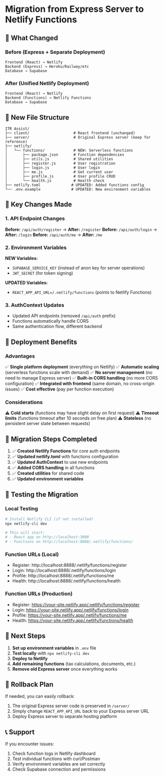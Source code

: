 # Migration from Express Server to Netlify Functions

## 🔄 What Changed

### Before (Express + Separate Deployment)
```
Frontend (React) → Netlify
Backend (Express) → Heroku/Railway/etc
Database → Supabase
```

### After (Unified Netlify Deployment)
```
Frontend (React) → Netlify 
Backend (Functions) → Netlify Functions
Database → Supabase
```

## 📁 New File Structure

```
ITR Assist/
├── client/                    # React frontend (unchanged)
├── server/                    # Original Express server (keep for reference)
├── netlify/
│   └── functions/             # NEW: Serverless functions
│       ├── package.json       # Function dependencies
│       ├── utils.js           # Shared utilities
│       ├── register.js        # User registration
│       ├── login.js           # User login  
│       ├── me.js              # Get current user
│       ├── profile.js         # User profile CRUD
│       └── health.js          # Health check
├── netlify.toml              # UPDATED: Added functions config
└── .env.example              # UPDATED: New environment variables
```

## 🔧 Key Changes Made

### 1. API Endpoint Changes
**Before:** `/api/auth/register` → **After:** `/register`
**Before:** `/api/auth/login` → **After:** `/login` 
**Before:** `/api/auth/me` → **After:** `/me`

### 2. Environment Variables
**NEW Variables:**
- `SUPABASE_SERVICE_KEY` (instead of anon key for server operations)
- `JWT_SECRET` (for token signing)

**UPDATED Variables:**
- `REACT_APP_API_URL=/.netlify/functions` (points to Netlify Functions)

### 3. AuthContext Updates
- Updated API endpoints (removed `/api/auth` prefix)
- Functions automatically handle CORS
- Same authentication flow, different backend

## 🚀 Deployment Benefits

### Advantages
✅ **Single platform deployment** (everything on Netlify)
✅ **Automatic scaling** (serverless functions scale with demand)
✅ **No server management** (no need to manage Express server)
✅ **Built-in CORS handling** (no more CORS configuration)
✅ **Integrated with frontend** (same domain, no cross-origin issues)
✅ **Cost effective** (pay per function execution)

### Considerations
⚠️ **Cold starts** (functions may have slight delay on first request)
⚠️ **Timeout limits** (functions timeout after 10 seconds on free plan)
⚠️ **Stateless** (no persistent server state between requests)

## 🔄 Migration Steps Completed

1. ✅ **Created Netlify Functions** for core auth endpoints
2. ✅ **Updated netlify.toml** with functions configuration  
3. ✅ **Updated AuthContext** to use new endpoints
4. ✅ **Added CORS handling** in all functions
5. ✅ **Created utilities** for shared code
6. ✅ **Updated environment variables**

## 🧪 Testing the Migration

### Local Testing
```bash
# Install Netlify CLI (if not installed)
npx netlify-cli dev

# This will start:
# - React app on http://localhost:3000  
# - Functions on http://localhost:8888/.netlify/functions/
```

### Function URLs (Local)
- Register: http://localhost:8888/.netlify/functions/register
- Login: http://localhost:8888/.netlify/functions/login
- Profile: http://localhost:8888/.netlify/functions/me
- Health: http://localhost:8888/.netlify/functions/health

### Function URLs (Production) 
- Register: https://your-site.netlify.app/.netlify/functions/register
- Login: https://your-site.netlify.app/.netlify/functions/login
- Profile: https://your-site.netlify.app/.netlify/functions/me
- Health: https://your-site.netlify.app/.netlify/functions/health

## 📝 Next Steps

1. **Set up environment variables** in `.env` file
2. **Test locally** with `npx netlify-cli dev`
3. **Deploy to Netlify** 
4. **Add remaining functions** (tax calculations, documents, etc.)
5. **Remove old Express server** once everything works

## 🔄 Rollback Plan

If needed, you can easily rollback:
1. The original Express server code is preserved in `/server/`
2. Simply change `REACT_APP_API_URL` back to your Express server URL
3. Deploy Express server to separate hosting platform

## 📞 Support

If you encounter issues:
1. Check function logs in Netlify dashboard
2. Test individual functions with curl/Postman
3. Verify environment variables are set correctly
4. Check Supabase connection and permissions
